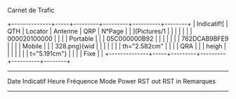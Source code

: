 Carnet de Trafic

+--------------+-----+---------+---------+----------+--------+
| Indicatif![  | QTH | Locator | Antenne | QRP      | N°Page |
| ](Pictures/1 |     |         |         |          |        |
| 000020100000 |     |         |         | Portable |        |
| 05C000000B92 |     |         |         |          |        |
| 762DCAB9BFE9 |     |         |         | Mobile   |        |
| 328.png){wid |     |         |         |          |        |
| th="2.582cm" |     |         |         | QRA      |        |
| heigh        |     |         |         |          |        |
| t="5.191cm"} |     |         |         | Fixe     |        |
+--------------+-----+---------+---------+----------+--------+

  ------ ----------- ------- ----------- ------ ------- --------- -------- -----------
  Date   Indicatif   Heure   Fréquence   Mode   Power   RST out   RST in   Remarques
                                                                           
                                                                           
                                                                           
                                                                           
                                                                           
                                                                           
                                                                           
                                                                           
                                                                           
                                                                           
                                                                           
  ------ ----------- ------- ----------- ------ ------- --------- -------- -----------
